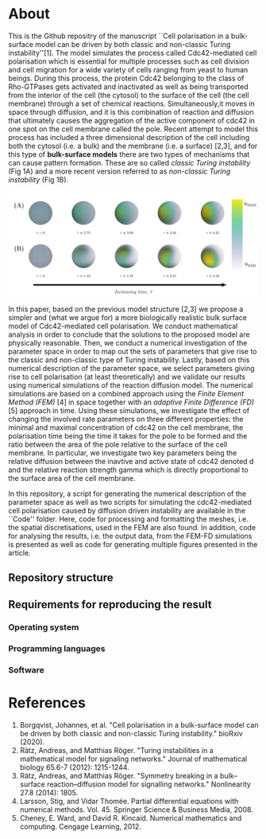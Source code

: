 # About 
This is the Github repositry of the manuscript ``Cell polarisation in a bulk-surface model can be driven by both classic and non-classic Turing instability''[1]. The model simulates the process called Cdc42-mediated cell polarisation which is essential for multiple processes such as cell division and cell migration for a wide variety of cells ranging from yeast to human beings. During this process, the protein Cdc42 belonging to the class of Rho-GTPases gets activated and inactivated as well as being transported from the interior of the cell (the cytosol) to the surface of the cell (the cell membrane) through a set of chemical reactions. Simultaneously,it moves in space through diffusion, and it is this combination of reaction and diffusion that ultimately causes the aggregation of the active component of cdc42 in one spot on the cell membrane called the pole. Recent attempt to model this process has included a three dimensional description of the cell including both the cytosol (i.e. a bulk) and the membrane (i.e. a surface) [2,3], and for this type of **bulk-surface models** there are two types of mechanisms that can cause pattern formation. These are so called *classic Turing instability* (Fig 1A) and a more recent version referred to as *non-classic Turing instability* (Fig 1B).  





![**Figure 1:** The evolution of a pole being a single spot of active cdc42 for two different cases: (A) Classic Turing instability and (B) Non-classic Turing instability.](./Figures/evolutionPattern/evolutionPattern.png "Title")


In this paper, based on the previous model structure [2,3] we propose a simpler and (what we argue for) a more biologically realistic bulk surface model of Cdc42-mediated cell polarisation. We conduct mathematical analysis in order to conclude that the solutions to the proposed model are physically reasonable. Then, we conduct a numerical investigation of the parameter space in order to map out the sets of parameters that give rise to the classic and non-classic type of Turing instability. Lastly, based on this numerical description of the parameter space, we select parameters giving rise to cell polarisation (at least theoretically) and we validate our results using numerical simulations of the reaction diffusion model. The numerical simulations are based on a combined approach using the *Finite Element Method (FEM)* [4] in space together with an *adaptive Finite Difference (FD)* [5] approach in time. Using these simulations, we investigate the effect of changing the involved rate parameters on three different properties: the minimal and maximal concentration of cdc42 on the cell membrane, the polarisation time being the time it takes for the pole to be formed and the ratio between the area of the pole relative to the surface of the cell membrane. In particular, we investigate two key parameters being the relative diffusion between the inavtive and active state of cdc42 denoted d and the relative reaction strength gamma which is directly proportional to the surface area of the cell membrane.  



In this repository, a script for generating the numerical description of the parameter space as well as two scripts for simulating the cdc42-mediated cell polarisation caused by diffusion driven instability are available in the ``Code'' folder. Here, code for processing and formatting the meshes, i.e. the spatial discretisations, used in the FEM are also found. In addition, code for analysing the results, i.e. the output data, from the FEM-FD simulations is presented as well as code for generating multiple figures presented in the article. 

## Repository structure




## Requirements for reproducing the result



### Operating system


### Programming languages



### Software






















# References
1. Borgqvist, Johannes, et al. "Cell polarisation in a bulk-surface model can be driven by both classic and non-classic Turing instability." bioRxiv (2020).
2. Rätz, Andreas, and Matthias Röger. "Turing instabilities in a mathematical model for signaling networks." Journal of mathematical biology 65.6-7 (2012): 1215-1244.
3. Rätz, Andreas, and Matthias Röger. "Symmetry breaking in a bulk–surface reaction–diffusion model for signalling networks." Nonlinearity 27.8 (2014): 1805.
4. Larsson, Stig, and Vidar Thomée. Partial differential equations with numerical methods. Vol. 45. Springer Science & Business Media, 2008.
5. Cheney, E. Ward, and David R. Kincaid. Numerical mathematics and computing. Cengage Learning, 2012.
